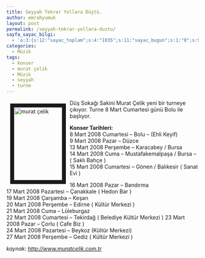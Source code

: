 ```yaml
---
title: Seyyah Tekrar Yollara Düştü.
author: emrahyumuk
layout: post
permalink: /seyyah-tekrar-yollara-dustu/
sayfa_sayac_bilgi:
  - 'a:3:{s:12:"sayac_toplam";s:4:"1035";s:11:"sayac_bugun";s:1:"0";s:9:"son_okuma";s:10:"1364876485";}'
categories:
  - Müzik
tags:
  - konser
  - murat çelik
  - Müzik
  - seyyah
  - turne
---
```

<img src="http://img181.imageshack.us/img181/126/m1wf3.jpg" alt="murat çelik" align="left" border="10" height="191" hspace="10" vspace="10" width="126" />

Düş Sokağı Sakini Murat Çelik yeni bir turneye çıkıyor. Turne 8 Mart Cumartesi günü Bolu ile başlıyor.

**Konser Tarihleri:**  
8 Mart 2008 Cumartesi &#8211; Bolu &#8211; (Ehli Keyif)  
9 Mart 2008 Pazar &#8211; Düzce  
13 Mart 2008 Perşembe &#8211; Karacabey / Bursa  
14 Mart 2008 Cuma &#8211; Mustafakemalpaşa / Bursa &#8211; ( Saklı Bahçe )  
15 Mart 2008 Cumartesi &#8211; Gönen / Balıkesir ( Sanat Evi )

<!--more-->

  
16 Mart 2008 Pazar &#8211; Bandırma  
17 Mart 2008 Pazartesi &#8211; Çanakkale ( Hedon Bar )  
19 Mart 2008 Çarşamba &#8211; Keşan  
20 Mart 2008 Perşembe &#8211; Edirne ( Kültür Merkezi )  
21 Mart 2008 Cuma &#8211; Lüleburgaz  
22 Mart 2008 Cumartesi &#8211; Tekirdağ ( Belediye Kültür Merkezi ) 23 Mart 2008 Pazar &#8211; Çorlu ( Cafe Biz )  
24 Mart 2008 Pazartesi &#8211; Beykoz (Kültür Merkezi)  
27 Mart 2008 Perşembe &#8211; Gediz ( Kültür Merkezi )

<address>
  kaynak: <a href="http://www.muratcelik.com.tr" target="_blank">http://www.muratcelik.com.tr</a>
</address>